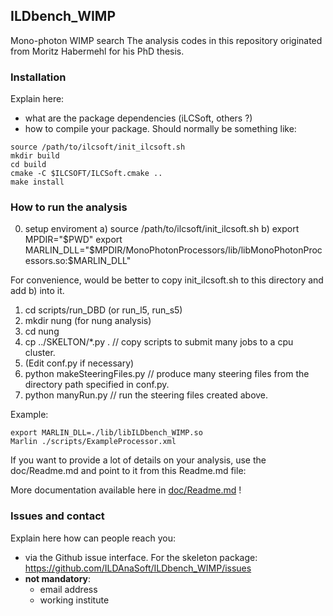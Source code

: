 
## ILDbench_WIMP

Mono-photon WIMP search
The analysis codes in this repository originated from
Moritz Habermehl for his PhD thesis.

### Installation

Explain here:

- what are the package dependencies (iLCSoft, others ?)
- how to compile your package. Should normally be something like:

```shell
source /path/to/ilcsoft/init_ilcsoft.sh
mkdir build
cd build
cmake -C $ILCSOFT/ILCSoft.cmake ..
make install
```

### How to run the analysis
0) setup enviroment
  a) source /path/to/ilcsoft/init_ilcsoft.sh
  b) export MPDIR="$PWD"
     export MARLIN_DLL="$MPDIR/MonoPhotonProcessors/lib/libMonoPhotonProcessors.so:$MARLIN_DLL"

  For convenience, would be better to copy init_ilcsoft.sh to this directory and add b) into it.

1) cd scripts/run_DBD (or run_l5, run_s5)
2) mkdir nung (for nung analysis)
3) cd nung
4) cp ../SKELTON/*.py .         // copy scripts to submit many jobs to a cpu cluster.
5) (Edit conf.py if necessary)
6) python makeSteeringFiles.py  // produce many steering files from the directory path specified in conf.py.
7) python manyRun.py            // run the steering files created above.

Example:

```shell
export MARLIN_DLL=./lib/libILDbench_WIMP.so
Marlin ./scripts/ExampleProcessor.xml
```

If you want to provide a lot of details on your analysis, use the doc/Readme.md and point to it from this Readme.md file:

More documentation available here in [doc/Readme.md](doc/Readme.md) !

### Issues and contact

Explain here how can people reach you:

- via the Github issue interface. For the skeleton package: https://github.com/ILDAnaSoft/ILDbench_WIMP/issues
- **not mandatory**:
    - email address
    - working institute


